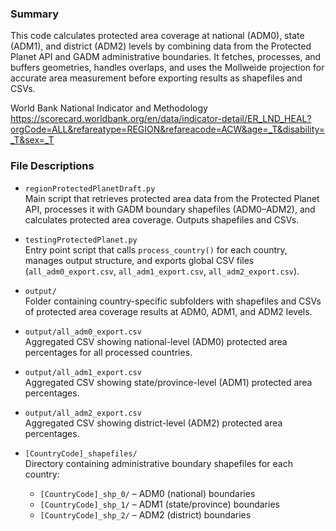 ### Summary

This code calculates protected area coverage at national (ADM0), state (ADM1), and district (ADM2) levels by combining data from the Protected Planet API and GADM administrative boundaries. It fetches, processes, and buffers geometries, handles overlaps, and uses the Mollweide projection for accurate area measurement before exporting results as shapefiles and CSVs.  

World Bank National Indicator and Methodology
https://scorecard.worldbank.org/en/data/indicator-detail/ER_LND_HEAL?orgCode=ALL&refareatype=REGION&refareacode=ACW&age=_T&disability=_T&sex=_T


### File Descriptions

- `regionProtectedPlanetDraft.py`  
  Main script that retrieves protected area data from the Protected Planet API, processes it with GADM boundary shapefiles (ADM0–ADM2), and calculates protected area coverage. Outputs shapefiles and CSVs.

- `testingProtectedPlanet.py`  
  Entry point script that calls `process_country()` for each country, manages output structure, and exports global CSV files (`all_adm0_export.csv`, `all_adm1_export.csv`, `all_adm2_export.csv`).

- `output/`  
  Folder containing country-specific subfolders with shapefiles and CSVs of protected area coverage results at ADM0, ADM1, and ADM2 levels.

- `output/all_adm0_export.csv`  
  Aggregated CSV showing national-level (ADM0) protected area percentages for all processed countries.

- `output/all_adm1_export.csv`  
  Aggregated CSV showing state/province-level (ADM1) protected area percentages.

- `output/all_adm2_export.csv`  
  Aggregated CSV showing district-level (ADM2) protected area percentages.

- `[CountryCode]_shapefiles/`  
  Directory containing administrative boundary shapefiles for each country:
  - `[CountryCode]_shp_0/` – ADM0 (national) boundaries
  - `[CountryCode]_shp_1/` – ADM1 (state/province) boundaries
  - `[CountryCode]_shp_2/` – ADM2 (district) boundaries
